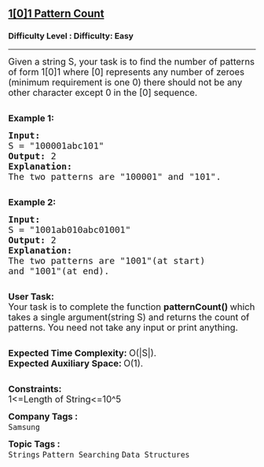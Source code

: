 <h2><a href="https://www.geeksforgeeks.org/problems/101-pattern-count1341/1?page=2&company=Samsung&difficulty=Easy,Medium&status=unsolved&sortBy=accuracy">1[0]1 Pattern Count</a></h2><h3>Difficulty Level : Difficulty: Easy</h3><hr><div class="problems_problem_content__Xm_eO"><p><span style="font-size:18px">Given a string S, your task is to find the number of patterns of form 1[0]1 where [0] represents any number of zeroes (minimum requirement is one 0) there should not be any other character except 0 in the [0] sequence.</span></p>

<p><br>
<span style="font-size:18px"><strong>Example 1:</strong></span></p>

<pre><span style="font-size:18px"><strong>Input:</strong>
S = "100001abc101"<strong>
Output: </strong>2
<strong>Explanation:
</strong>The two patterns are "100001" and "101".</span></pre>

<p><br>
<span style="font-size:18px"><strong>Example 2:</strong></span></p>

<pre><span style="font-size:18px"><strong>Input:
</strong>S = "1001ab010abc01001"
<strong>Output: </strong>2
<strong>Explanation:
</strong>The two patterns are "1001"(at start)
and "1001"(at end).</span></pre>

<p><br>
<span style="font-size:18px"><strong>User Task:</strong><br>
Your task is to complete the function&nbsp;<strong>patternCount()&nbsp;</strong>which takes a single argument(string S) and returns the count of patterns. You need not take any input or print anything.</span></p>

<p><br>
<span style="font-size:18px"><strong>Expected Time Complexity:&nbsp;</strong>O(|S|).<br>
<strong>Expected Auxiliary Space:&nbsp;</strong>O(1).</span></p>

<p><br>
<span style="font-size:18px"><strong>Constraints:</strong><br>
1&lt;=Length of String&lt;=10^5</span></p>
</div><p><span style=font-size:18px><strong>Company Tags : </strong><br><code>Samsung</code>&nbsp;<br><p><span style=font-size:18px><strong>Topic Tags : </strong><br><code>Strings</code>&nbsp;<code>Pattern Searching</code>&nbsp;<code>Data Structures</code>&nbsp;